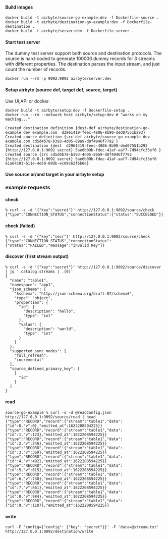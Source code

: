 
#### Build images

```
docker build -t airbyte/source-go-example:dev -f Dockerfile-source .
docker build -t airbyte/destination-go-example:dev -f Dockerfile-destination .
docker build -t airbyte/server:dev -f Dockerfile-server .
```

#### Start test server
The dummy test server support both source and destination protocols. 
The source is hard-coded to generate 100000 dummy records for 3 streams with different properties. 
The destination parses the input stream, and just count the number of records. 
```
docker run --rm -p 9092:9092 airbyte/server:dev
```

#### Setup airbyte (source def, target def, source, target)
Use UI,API or docker.
```
docker build -t airbyte/setup:dev -f Dockerfile-setup .
docker run --rm --network host airbyte/setup:dev # "works on my maching..." 
```

```
Created destination definition {dest-def airbyte/destination-go-example dev example.com  d2961419-feec-4806-8b90-ded07551b293}
Created source definition {src-def airbyte/source-go-example dev example.com cd5d4b78-b393-4d05-89a9-d8f4946f7792 }
Created destination {dest  d2961419-feec-4806-8b90-ded07551b293 {http://127.0.0.1:9092 secret} 5ae6b09b-fdec-41af-aaf7-7d94cfc33ef6 }
Created source {src cd5d4b78-b393-4d05-89a9-d8f4946f7792  {http://127.0.0.1:9092 secret} 5ae6b09b-fdec-41af-aaf7-7d94cfc33ef6 61a64c01-611e-4e50-89db-ec09c62f6b0e}
```

#### Use source or/and target in your airbyte setup


### example requests
#### check
```
% curl -s -d '{"key":"secret"}' http://127.0.0.1:9092/source/check
{"type":"CONNECTION_STATUS","connectionStatus":{"status":"SUCCEEDED"}}
```

#### check (failed)
```
% curl -s -d '{"key":"secr"}' http://127.0.0.1:9092/source/check 
{"type":"CONNECTION_STATUS","connectionStatus":{"status":"FAILED","message":"invalid Key"}}
```

#### discover (first stream output)
```
% curl -s -d '{"key":"secret"}' http://127.0.0.1:9092/source/discover | jq '.catalog.streams | .[0]'
{
  "name": "table1",
  "namespace": "app1",
  "json_schema": {
    "$schema": "http://json-schema.org/draft-07/schema#",
    "type": "object",
    "properties": {
      "id": {
        "description": "hello",
        "type": "int"
      },
      "value": {
        "description": "world",
        "type": "int"
      }
    }
  },
  "supported_sync_modes": [
    "full_refresh",
    "incremental"
  ],
  "source_defined_primary_key": [
    [
      "id"
    ]
  ]
}
```

#### read
```
source-go-example % curl -s -d @readConfig.json http://127.0.0.1:9092/source/read | head
{"type":"RECORD","record":{"stream":"table1","data":{"id":0,"v":0},"emitted_at":1622208594225}}
{"type":"RECORD","record":{"stream":"table1","data":{"id":1,"v":123},"emitted_at":1622208594225}}
{"type":"RECORD","record":{"stream":"table1","data":{"id":2,"v":246},"emitted_at":1622208594225}}
{"type":"RECORD","record":{"stream":"table1","data":{"id":3,"v":369},"emitted_at":1622208594225}}
{"type":"RECORD","record":{"stream":"table1","data":{"id":4,"v":492},"emitted_at":1622208594225}}
{"type":"RECORD","record":{"stream":"table1","data":{"id":5,"v":615},"emitted_at":1622208594225}}
{"type":"RECORD","record":{"stream":"table1","data":{"id":6,"v":738},"emitted_at":1622208594225}}
{"type":"RECORD","record":{"stream":"table1","data":{"id":7,"v":861},"emitted_at":1622208594225}}
{"type":"RECORD","record":{"stream":"table1","data":{"id":8,"v":984},"emitted_at":1622208594225}}
{"type":"RECORD","record":{"stream":"table1","data":{"id":9,"v":1107},"emitted_at":1622208594225}}
```

#### write
```
curl -F 'config={"config": {"key": "secret"}}' -F 'data=@stream.txt' http://127.0.0.1:9092/destination/write
```
